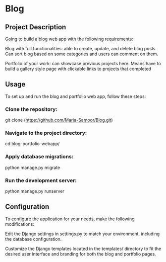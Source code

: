 # Blog
## Project Description
Going to build a blog web app with the following requirements:

Blog with full functionalities: able to create, update, and delete blog posts. Can
sort blog based on some categories and users can comment on them.

Portfolio of your work: can showcase previous projects here. Means have to
build a gallery style page with clickable links to projects that completed
## Usage
To set up and run the blog and portfolio web app, follow these steps:

### Clone the repository:
git clone (https://github.com/Maria-Samoor/Blog.git)
### Navigate to the project directory:
cd blog-portfolio-webapp/
### Apply database migrations:
python manage.py migrate
### Run the development server:
python manage.py runserver

## Configuration
To configure the application for your needs, make the following modifications:

Edit the Django settings in settings.py to match your environment, including the database configuration.

Customize the Django templates located in the templates/ directory to fit the desired user interface and branding for both the blog and portfolio pages.
